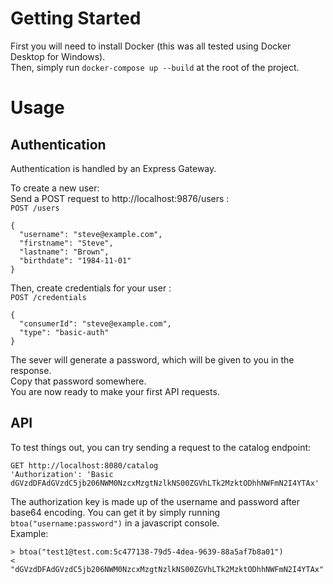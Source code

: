 # Getting Started

First you will need to install Docker (this was all tested using Docker Desktop for Windows).  
Then, simply run `docker-compose up --build` at the root of the project.

# Usage

## Authentication

Authentication is handled by an Express Gateway.  

To create a new user:  
Send a POST request to http://localhost:9876/users :  
`POST /users`
```
{
  "username": "steve@example.com",
  "firstname": "Steve", 
  "lastname": "Brown", 
  "birthdate": "1984-11-01" 
}
```

Then, create credentials for your user :  
`POST /credentials`  
```
{
  "consumerId": "steve@example.com",
  "type": "basic-auth"
}
```

The sever will generate a password, which will be given to you in the response.  
Copy that password somewhere.  
You are now ready to make your first API requests.

## API

To test things out, you can try sending a request to the catalog endpoint:  
```
GET http://localhost:8080/catalog
'Authorization': 'Basic dGVzdDFAdGVzdC5jb206NWM0NzcxMzgtNzlkNS00ZGVhLTk2MzktODhhNWFmN2I4YTAx'

```

The authorization key is made up of the username and password after base64 encoding. You can get it by simply running `btoa("username:password")` in a javascript console.  
Example:
```
> btoa("test1@test.com:5c477138-79d5-4dea-9639-88a5af7b8a01")
< "dGVzdDFAdGVzdC5jb206NWM0NzcxMzgtNzlkNS00ZGVhLTk2MzktODhhNWFmN2I4YTAx"
```
